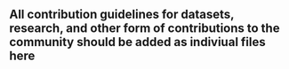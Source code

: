 ## All contribution guidelines for datasets, research, and other form of contributions to the community should be added as indiviual files here
